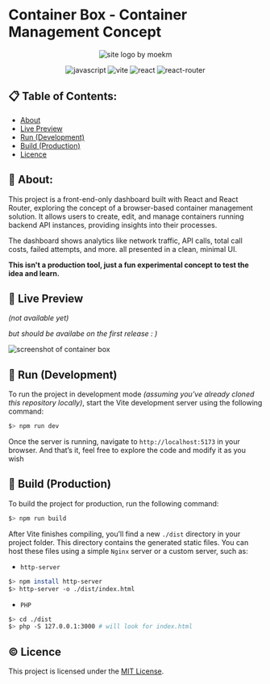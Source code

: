 # Container Box - Container Management Concept

<p align="center">
  <img src="https://github.com/user-attachments/assets/b331e005-82b2-4471-b349-28ce5d9b81a4"  alt="site logo by moekm"/>
</p>

<div align="center">

![javascript](https://img.shields.io/badge/-Javascript-black?style=for-the-badge&logoColor=323330&logo=javascript&color=F0DB4F)
![vite](https://img.shields.io/badge/-vite-black?style=for-the-badge&logoColor=grey&logo=vite&color=FBC02D)
![react](https://img.shields.io/badge/-react-black?style=for-the-badge&logoColor=323330&logo=react&color=61DBFB)
![react-router](https://img.shields.io/badge/-reactrouter-black?style=for-the-badge&logoColor=000000&logo=reactrouter&color=D0021B)

</div>

## 📋 Table of Contents:

- [About](#about)
- [Live Preview](#live-preview)
- [Run (Development)](#run-development)
- [Build (Production)](#build-production)
- [Licence](#licence)

## <a name="about">🤔 About:</a>

This project is a front-end-only dashboard built with React and React Router, exploring the concept of a browser-based container management solution. It allows users to create, edit, and manage containers running backend API instances, providing insights into their processes.

The dashboard shows analytics like network traffic, API calls, total call costs, failed attempts, and more. all presented in a clean, minimal UI.

**This isn't a production tool, just a fun experimental concept to test the idea and learn.**

## <a name="live-preview">👀 Live Preview</a>

_(not available yet)_

_but should be availabe on the first release : )_

![screenshot of container box](https://github.com/user-attachments/assets/f195b413-dc36-443a-b2d0-43d5d9f3a67d)

## <a name="run-development">🔨 Run (Development)</a>

To run the project in development mode _(assuming you've already cloned this repository locally)_, start the Vite development server using the following command:

```bash
$> npm run dev
```

Once the server is running, navigate to `http://localhost:5173` in your browser.
And that’s it, feel free to explore the code and modify it as you wish

## <a name="build-production">🚀 Build (Production)</a>

To build the project for production, run the following command:

```bash
$> npm run build
```

After Vite finishes compiling, you’ll find a new `./dist` directory in your project folder. This directory contains the generated static files. You can host these files using a simple `Nginx` server or a custom server, such as:

- `http-server`

```bash
$> npm install http-server
$> http-server -o ./dist/index.html
```

- `PHP`

```bash
$> cd ./dist
$> php -S 127.0.0.1:3000 # will look for index.html
```

## <a name="licence">©️ Licence </a>

This project is licensed under the [MIT License](http://opensource.org/licenses/MIT).
